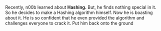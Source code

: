 Recently, n00b learned about **Hashing.**
But, he finds nothing special in it. So he decides to make a Hashing algorithm himself.
Now he is boasting about it. He is so confident that he even provided the algorithm and challenges everyone to crack it.
Put him back onto the ground